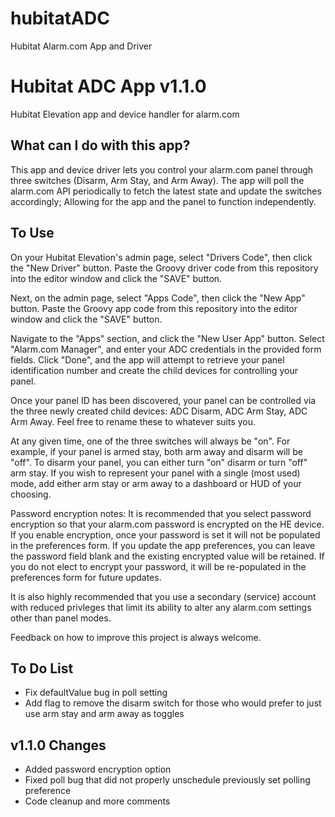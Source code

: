# hubitatADC
Hubitat Alarm.com App and Driver

# Hubitat ADC App v1.1.0
Hubitat Elevation app and device handler for alarm.com

## What can I do with this app?
This app and device driver lets you control your alarm.com panel through three
switches (Disarm, Arm Stay, and Arm Away).  The app will poll the alarm.com
API periodically to fetch the latest state and update the switches accordingly;
Allowing for the app and the panel to function independently.

## To Use
On your Hubitat Elevation's admin page, select "Drivers Code", then click the
"New Driver" button.  Paste the Groovy driver code from this repository into 
the editor window and click the "SAVE" button.

Next, on the admin page, select "Apps Code", then click the "New App" button.
Paste the Groovy app code from this repository into the editor window and click
the "SAVE" button.

Navigate to the "Apps" section, and click the "New User App" button.  Select
"Alarm.com Manager", and enter your ADC credentials in the provided form fields.
Click "Done", and the app will attempt to retrieve your panel identification
number and create the child devices for controlling your panel.

Once your panel ID has been discovered, your panel can be controlled via the
three newly created child devices: ADC Disarm, ADC Arm Stay, ADC Arm Away.
Feel free to rename these to whatever suits you.

At any given time, one of the three switches will always be "on".  For example,
if your panel is armed stay, both arm away and disarm will be "off".  To
disarm your panel, you can either turn "on" disarm or turn "off" arm stay.  If
you wish to represent your panel with a single (most used) mode, add either
arm stay or arm away to a dashboard or HUD of your choosing.

Password encryption notes:  It is recommended that you select password
encryption so that your alarm.com password is encrypted on the HE device.
If you enable encryption, once your password is set it will not be populated
in the preferences form.  If you update the app preferences, you can leave the
password field blank and the existing encrypted value will be retained.  If
you do not elect to encrypt your password, it will be re-populated in the
preferences form for future updates.

It is also highly recommended that you use a secondary (service) account
with reduced privleges that limit its ability to alter any alarm.com settings
other than panel modes.

Feedback on how to improve this project is always welcome.

## To Do List
- Fix defaultValue bug in poll setting
- Add flag to remove the disarm switch for those who would prefer to just use
arm stay and arm away as toggles

## v1.1.0 Changes
- Added password encryption option
- Fixed poll bug that did not properly unschedule previously set polling preference
- Code cleanup and more comments
